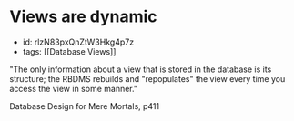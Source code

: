 # Views are dynamic
* id: rlzN83pxQnZtW3Hkg4p7z
* tags: [[Database Views]]

"The only information about a view that is stored in the database is its structure; the RBDMS rebuilds and "repopulates" the view every time you access the view in some manner."

Database Design for Mere Mortals, p411